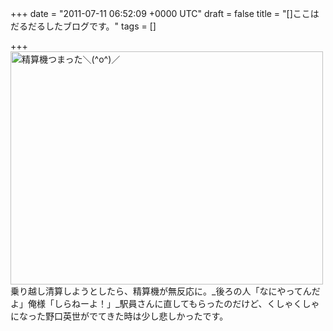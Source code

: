 
+++
date = "2011-07-11 06:52:09 +0000 UTC"
draft = false
title = "[]ここはだるだるしたブログです。"
tags = []

+++
<a href="http://www.flickr.com/photos/daruyanagi/6014078074/" title="精算機つまった＼(^o^)／ by daruyanagi, on Flickr"><img src="http://farm7.static.flickr.com/6140/6014078074_100a08a438.jpg" width="500" height="373" alt="精算機つまった＼(^o^)／"/></a>乗り越し清算しようとしたら、精算機が無反応に。_後ろの人「なにやってんだよ」俺様「しらねーよ！」_駅員さんに直してもらったのだけど、くしゃくしゃになった野口英世がでてきた時は少し悲しかったです。


